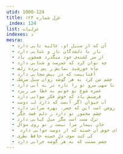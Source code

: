```yaml
---
utid: 1000-124
title: غزل شماره ۱۲۴
_index: 124
list: غزلیات
indexes: د
mesra:
  - آن که از سنبل او، غالیه تابی دارد
  - باز با دلشدگان ناز و عتابی دارد
  - از سر کشته‌ی خود میگذرد همچون باد
  - چه توان کرد که عمرست و شتابی دارد
  - ماه خورشید نمایش ز پس پرده زلف
  - آفتابیست که در پیش سحابی دارد
  - چشم من کرد به هر گوشه روان سیل سِرِشک
  - تا سهی سرو تو را تازه تر به آبی دارد
  - غمزه شوخ تو خونم به خطا می ریزد
  - فرصتش باد که خوش فکر صوابی دارد
  - آب حیوان اگر آنست که دارد لب دوست
  - روشن است این که خِضر، بهره سرابی دارد
  - چشم مخمور تو دارد ز دلم قصد جگر
  - ترک مست است مگر میل کبابی دارد
  - جان بیمار مرا نیست ز تو روی سؤال
  - ‌ ای خوش آن خسته که از دوست جوابی دارد
  - کی کند سوی دلِ خسته حافظ نظری
  - چشم مستت که به هر گوشه خرابی دارد
---
```

